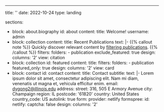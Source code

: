 ---
title: ''
date: 2022-10-24
type: landing

sections:
  - block: about.biography
    id: about
    content:
      title: Welcome!
      username: admin
  - block: collection
    content:
      title: Recent Publications
      text: |-
        {{% callout note %}}
        Quickly discover relevant content by [filtering publications](./publication/).
        {{% /callout %}}
      filters:
        folders:
          - publication
        exclude_featured: true
    design:
      columns: '2'
      view: citation
  - block: collection
    id: featured
    content:
      title: 
      filters:
        folders:
          - publication
        featured_only: true
    design:
      columns: '2'
      view: card
  - block: contact
    id: contact
    content:
      title: Contact
      subtitle:
      text: |-
        Lorem ipsum dolor sit amet, consectetur adipiscing elit. Nam mi diam, venenatis ut magna et, vehicula efficitur enim.
      email: dygong2@illinois.edu
      address:
        street: 316, 505 E Armory Avenue
        city: Champaign
        region: IL
        postcode: '61820'
        country: United States
        country_code: US
      autolink: true
      form:
        provider: netlify
        formspree:
          id:
        netlify:
          captcha: false
    design:
      columns: '2'
